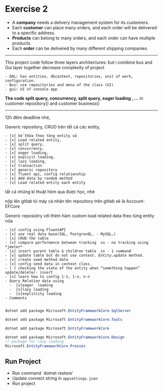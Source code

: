 # Exercise 2

- A **company** needs a delivery management system for its customers.
- Each **customer** can place many orders, and each order will be delivered to a specific address.
- **Products** can belong to many orders, and each order can have multiple products.
- Each **order** can be delivered by many different shipping companies.

---

This project code follow three layers architectures: but i combine bus and Gui layer together decrease complexity of project

    - DAL: has entities, dbcontext, repositories, unit of work,  configuration.
    - Bus: use repositories and menu of the class (UI)
    - gui: UI of console app

**The code split query, concurrency, split query, eager loading , ...** in customer repository() and customer business()

---
12h đêm deadline nhé,

Generic repository, CRUD trên tất cả các entity,

    - [x] kế thừa theo từng entity và
    - [x] Load related entity,
    - [x] split query,
    - [x] concurrency,
    - [x] eager loading,
    - [x] explicit loading,
    - [x] lazy loading,
    - [x] transaction
    - [x] generic repository
    - [x] fluent api, config relationship
    - [x] Add data by random method
    - [x] Load related entity each entity

tất cả những kĩ thuật hôm qua được học, nhé

nộp lên gitlab từ máy cá nhân tên repository trên gitlab sẽ là Account-EFCore

Generic reposiotry với thêm hàm custom load related data theo từng entity nữa

    - [x] config using FluentAPI 
    - [x] use real data base(SQL, PostgresQL, - MySQL…) 
    - [x] CRUD the table 
    - [x] compare performance between tracking  vs - no tracking using *jmeter* 
    - [x] insert parent table & children table  in - 1 command 
    - [x] update table but do not use context. Entity.update method. 
    - [x] create seed method data 
    - [x] config seed data in context class. 
    - [ ] checking the state of the entity when “something happen” update/delete/- insert 
    - [x] learn how to config 1-1, 1-n, n-n 
    - Query Relation data using 
      -  [x]eager  loading
      -  [x]lazy loading
      -  [x]explitcity loading
    - Comments 

```c#

dotnet add package Microsoft.EntityFrameworkCore.SqlServer

dotnet add package Microsoft.EntityFrameworkCore.Tools

dotnet add package Microsoft.EntityFrameworkCore

dotnet add package Microsoft.EntityFrameworkCore.Design
// package for lazy loading
Microsoft.EntityFrameworkCore.Proxies
```

## Run Project

- Run command `dotnet restore'
- Update connect string in `appsettings.json`
- Run project
